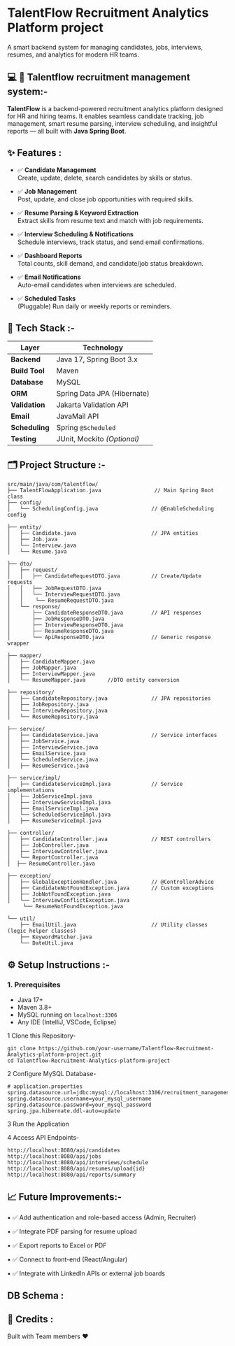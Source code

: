 # TalentFlow Recruitment Analytics Platform project 
A smart backend system for managing candidates, jobs, interviews, resumes, and analytics for modern HR teams.

## 💻 💼 Talentflow recruitment management system:-
**TalentFlow** is a backend-powered recruitment analytics platform designed for HR and hiring teams. It enables seamless candidate tracking, job management, smart resume parsing, interview scheduling, and insightful reports — all built with **Java Spring Boot**.

## ✨ Features :
- ✅ **Candidate Management**  
  Create, update, delete, search candidates by skills or status.

- ✅ **Job Management**  
  Post, update, and close job opportunities with required skills.

- ✅ **Resume Parsing & Keyword Extraction**  
  Extract skills from resume text and match with job requirements.

- ✅ **Interview Scheduling & Notifications**  
  Schedule interviews, track status, and send email confirmations.

- ✅ **Dashboard Reports**  
  Total counts, skill demand, and candidate/job status breakdown.

- ✅ **Email Notifications**  
  Auto-email candidates when interviews are scheduled.

- ✅ **Scheduled Tasks**  
  (Pluggable) Run daily or weekly reports or reminders.

## 🧰 Tech Stack :-

| Layer           | Technology                      |
|----------------|----------------------------------|
| **Backend**     | Java 17, Spring Boot 3.x         |
| **Build Tool**  | Maven                            |
| **Database**    | MySQL                            |
| **ORM**         | Spring Data JPA (Hibernate)      |
| **Validation**  | Jakarta Validation API           |
| **Email**       | JavaMail API                     |
| **Scheduling**  | Spring `@Scheduled`              |
| **Testing**     | JUnit, Mockito *(Optional)*      |

## 🗂️ Project Structure :-
    src/main/java/com/talentflow/
    ├── TalentFlowApplication.java                 // Main Spring Boot class   
    ├── config/
    │   └── SchedulingConfig.java                 // @EnableScheduling config 
    
    ├── entity/
    │   ├── Candidate.java                        // JPA entities
    │   ├── Job.java
    │   └── Interview.java
    │   └── Resume.java  
    
    ├── dto/
    │   ├── request/
    │   │   ├── CandidateRequestDTO.java          // Create/Update requests
    │   │   ├── JobRequestDTO.java
    │   │   └── InterviewRequestDTO.java
    │   │    └── ResumeRequestDTO.java
    │   └── response/
    │       ├── CandidateResponseDTO.java         // API responses
    │       ├── JobResponseDTO.java
    │       ├── InterviewResponseDTO.java
    │       ├── ResumeResponseDTO.java    
    │       └── ApiResponseDTO.java               // Generic response wrapper 
    
    ├── mapper/
    │   ├── CandidateMapper.java
    │   ├── JobMapper.java
    │   ├── InterviewMapper.java
    │   └── ResumeMapper.java		//DTO entity conversion  
    
    ├── repository/
    │   ├── CandidateRepository.java              // JPA repositories
    │   ├── JobRepository.java
    │   └── InterviewRepository.java
    │   └── ResumeRepository.java
    
    ├── service/
    │   ├── CandidateService.java                 // Service interfaces
    │   ├── JobService.java
    │   ├── InterviewService.java
    │   ├── EmailService.java
    │   └── ScheduledService.java
    │   ├── ResumeService.java  
    
    ├── service/impl/
    │   ├── CandidateServiceImpl.java             // Service implementations
    │   ├── JobServiceImpl.java
    │   ├── InterviewServiceImpl.java
    │   ├── EmailServiceImpl.java
    │   └── ScheduledServiceImpl.java
    │   ├── ResumeServiceImpl.java    
    
    ├── controller/
    │   ├── CandidateController.java              // REST controllers
    │   ├── JobController.java
    │   ├── InterviewController.java
    │   └── ReportController.java
    │  ├── ResumeController.java  
    
    ├── exception/
    │   ├── GlobalExceptionHandler.java           // @ControllerAdvice
    │   ├── CandidateNotFoundException.java       // Custom exceptions
    │   ├── JobNotFoundException.java
    │   └── InterviewConflictException.java
         └── ResumeNotFoundException.java
    
    └── util/
        ├── EmailUtil.java                        // Utility classes (logic helper classes)
        ├── KeywordMatcher.java
        └── DateUtil.java

## ⚙️ Setup Instructions :-

### 1. Prerequisites

- Java 17+
- Maven 3.8+
- MySQL running on `localhost:3306`
- Any IDE (IntelliJ, VSCode, Eclipse)

1️ Clone this Repository-
  
    git clone https://github.com/your-username/Talentflow-Recruitment-Analytics-platform-project.git
    cd Talentflow-Recruitment-Analytics-platform-project

2️ Configure MySQL Database-

    # application.properties
    spring.datasource.url=jdbc:mysql://localhost:3306/recruitment_management
    spring.datasource.username=your_mysql_username
    spring.datasource.password=your_mysql_password
    spring.jpa.hibernate.ddl-auto=update

3️ Run the Application

4️ Access API Endpoints-

    http://localhost:8080/api/candidates
    http://localhost:8080/api/jobs
    http://localhost:8080/api/interviews/schedule
    http://localhost:8080/api/resumes/upload{id}
    http://localhost:8080/api/reports/summary
    
## 📈 Future Improvements:-

•	✅ Add authentication and role-based access (Admin, Recruiter)

•	✅ Integrate PDF parsing for resume upload

•	✅ Export reports to Excel or PDF

•	✅ Connect to front-end (React/Angular)

•	✅ Integrate with LinkedIn APIs or external job boards

## DB Schema :


## 🙏 Credits :
Built with Team members ❤️

